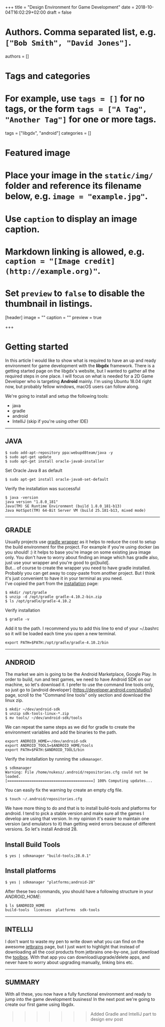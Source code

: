 +++
title = "Design Environment for Game Development"
date = 2018-10-04T16:02:29+02:00
draft = false

# Authors. Comma separated list, e.g. `["Bob Smith", "David Jones"]`.
authors = []

# Tags and categories
# For example, use `tags = []` for no tags, or the form `tags = ["A Tag", "Another Tag"]` for one or more tags.
tags = ["libgdx", "android"]
categories = []

# Featured image
# Place your image in the `static/img/` folder and reference its filename below, e.g. `image = "example.jpg"`.
# Use `caption` to display an image caption.
#   Markdown linking is allowed, e.g. `caption = "[Image credit](http://example.org)"`.
# Set `preview` to `false` to disable the thumbnail in listings.
[header]
image = ""
caption = ""
preview = true

+++

# Getting started

In this article I would like to show what is required to have an up and ready environment for
game development with the **libgdx** framework. There is a getting started page on the libgdx's website, but I wanted to gather all the required steps in one place. I will focus on what is needed for a 2D Game Developer who is targeting **Android** mainly. I'm using Ubuntu 18.04 right now, but probably fellow windows, macOS users can follow along.  

We're going to install and setup the following tools:

* java
* gradle
* android
* IntelliJ (skip if you're using other IDE)

---
## JAVA

```
$ sudo add-apt-repository ppa:webupd8team/java -y
$ sudo apt-get update
$ sudo apt-get install oracle-java8-installer
```
Set Oracle Java 8 as default
```
$ sudo apt-get install oracle-java8-set-default
```
Verify the installation was successful
```
$ java -version
java version "1.8.0_181"
Java(TM) SE Runtime Environment (build 1.8.0_181-b13)
Java HotSpot(TM) 64-Bit Server VM (build 25.181-b13, mixed mode)
```

---
## GRADLE

Usually projects use [gradle wrapper](https://docs.gradle.org/current/userguide/gradle_wrapper.html) as it helps to reduce the cost to setup the build environment for the project. For example if you're using docker (as you should! :) it helps to base you're image on some existing java image only. You don't have to worry about finding an image which has gradle also, just use your wrapper and you're good to go[build].  
But... of course to create the wrapper you need to have gradle installed. Probably you can get away to copy-paste from another project. But I think it's just convenient to have it in your terminal as you need.  
 I've copied the part from the [installation](https://docs.gradle.org/current/userguide/installation.html) page:
```
$ mkdir /opt/gradle
$ unzip -d /opt/gradle gradle-4.10.2-bin.zip
$ ls /opt/gradle/gradle-4.10.2
```

Verify installation
```
$ gradle -v
```

Add it to the path. I recommend you to add this line to end of your ~/.bashrc so it will be loaded each time you open a new terminal.  
```
export PATH=$PATH:/opt/gradle/gradle-4.10.2/bin
```
---
## ANDROID  

The market we aim is going to be the Android Marketplace, Google Play. In order to build, run and
test games, we need to have Android SDK on our machine, so let's download it.
I prefer to use the command line tools only, so just go to [android developer] (https://developer.android.com/studio/) page, scroll to the "Command line tools" only section and
download the linux zip.
```
$ mkdir ~/dev/android-sdk
$ unzip sdk-tools-linux-*.zip
$ mv tools/ ~/dev/android-sdk/tools
```
We can repeat the same steps as we did for gradle to create the environment variables and add the binaries to the path.
```
export ANDROID_HOME=~/dev/android-sdk
export ANDROID_TOOLS=$ANDROID_HOME/tools
export PATH=$PATH:$ANDROID_TOOLS/bin
```
Verify the installation by running the `sdkmanager`.
```
$ sdkmanager
Warning: File /home/nukesz/.android/repositories.cfg could not be loaded.            
[=======================================] 100% Computing updates...
```
You can easily fix the warning by create an empty cfg file.
```
$ touch ~/.android/repositories.cfg
```
We have more thing to do and that is to install build-tools and platforms for android. I tend to pick a stable version and make sure all the games I develop are using that version. In my opinion it's easier to maintain one version (and emulators to it) than getting weird errors because of different versions. So let's install Android 28.
## Install Build Tools
```
$ yes | sdkmanager "build-tools;28.0.1"
```
## Install platforms
```
$ yes | sdkmanager "platforms;android-28"
```
After these two commands, you should have a following structure in your  *ANDROID_HOME*:
```
$ ls $ANDROID_HOME
build-tools  licenses  platforms  sdk-tools
```

---
## INTELLIJ

I don't want to waste my pen to write down what you can find on the awesome [jetbrains](https://www.jetbrains.com/) page, but I just want to highlight that instead of downloading all the cool products from jetbrains one-by-one, just download the [toolbox](https://www.jetbrains.com/toolbox/app/). With that app you can download/upgrade/delete apps, and never have to worry about upgrading manually, linking bins etc.    

---
## SUMMARY

With all these, you now have a fully functional environment and ready to jump into the game development business! In the next post we're going to create our first game using libgdx.
>>>>>>> Added Gradle and IntelliJ part to design env post
